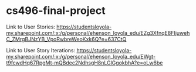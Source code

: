 # cs496-final-project

Link to User Stories: https://studentsloyola-my.sharepoint.com/:x:/g/personal/ehenson_loyola_edu/EZg3XfnqE8FIjuwehC_ZMrgBJNzYB_VpoRwbreWeoKxk6Q?e=637CtQ

Link to User Story Iterations: https://studentsloyola-my.sharepoint.com/:x:/g/personal/ehenson_loyola_edu/EWgt-t9fcwdHq67RpgMt-mQBdec2NdhsgH8nLGlGgokbhA?e=oLw6be
